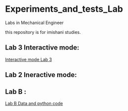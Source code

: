 # Experiments_and_tests_Lab
Labs in Mechanical Engineer

this repository is for imishani studies.


## Lab 3 Interactive mode:
<a href="https://gesis.mybinder.org/binder/v2/gh/imishani/Experiments_and_tests_Lab/0add8b5656b817c9540f3e2f5ce1119e97bcd550">Interactive mode Lab 3</a>

## Lab 2 Ineractive mode:

## Lab B :
<a href="https://github.com/imishani/Experiments_and_tests_Lab/tree/master/Lab_B">Lab B Data and python code </a>
